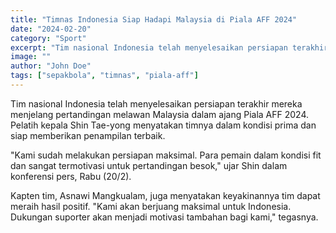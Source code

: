 ```yaml
---
title: "Timnas Indonesia Siap Hadapi Malaysia di Piala AFF 2024"
date: "2024-02-20"
category: "Sport"
excerpt: "Tim nasional Indonesia telah menyelesaikan persiapan terakhir menjelang laga melawan Malaysia"
image: ""
author: "John Doe"
tags: ["sepakbola", "timnas", "piala-aff"]
---
```


Tim nasional Indonesia telah menyelesaikan persiapan terakhir mereka menjelang pertandingan melawan Malaysia dalam ajang Piala AFF 2024. Pelatih kepala Shin Tae-yong menyatakan timnya dalam kondisi prima dan siap memberikan penampilan terbaik.

"Kami sudah melakukan persiapan maksimal. Para pemain dalam kondisi fit dan sangat termotivasi untuk pertandingan besok," ujar Shin dalam konferensi pers, Rabu (20/2).

Kapten tim, Asnawi Mangkualam, juga menyatakan keyakinannya tim dapat meraih hasil positif. "Kami akan berjuang maksimal untuk Indonesia. Dukungan suporter akan menjadi motivasi tambahan bagi kami," tegasnya.
